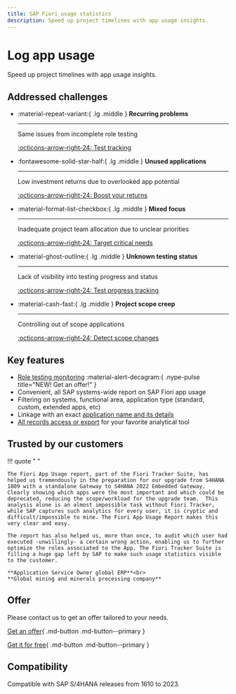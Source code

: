 ```yaml
---
title: SAP Fiori usage statistics
description: Speed up project timelines with app usage insights.
---
```

# Log app usage
Speed up project timelines with app usage insights.

## Addressed challenges

<div class="grid cards" markdown>

-   :material-repeat-variant:{ .lg .middle } __Recurring problems__

    ---

    Same issues from incomplete role testing
    
    [:octicons-arrow-right-24: Test tracking](https://fioriroletesting.com)

-   :fontawesome-solid-star-half:{ .lg .middle } __Unused applications__

    ---

    Low investment returns due to overlooked app potential

    [:octicons-arrow-right-24: Boost your returns](2020/FPS01/use-cases/posts/learning-about-unused.md)

-   :material-format-list-checkbox:{ .lg .middle } __Mixed focus__

    ---

    Inadequate project team allocation due to unclear priorities

    [:octicons-arrow-right-24: Target critical needs](2020/FPS01/use-cases/posts/priority-setting.md)

-   :material-ghost-outline:{ .lg .middle } __Unknown testing status__

    ---

    Lack of visibility into testing progress and status

    [:octicons-arrow-right-24: Test progress tracking](2020/FPS01/use-cases/posts/testing.md)

-   :material-cash-fast:{ .lg .middle } __Project scope creep__

    ---

    Controlling out of scope applications

    [:octicons-arrow-right-24: Detect scope changes ](2020/FPS01/use-cases/posts/out-of-scope.md)

</div>

## Key features

-   [Role testing monitoring](https://fioriroletesting.com) :material-alert-decagram:{ .nype-pulse title="NEW! Get an offer!" }
-   Convenient, all SAP systems-wide report on SAP Fiori app usage 
-   Filtering on systems, functional area, application type (standard, custom, extended apps, etc)
-   Linkage with an exact [application name and its details](2020/FPS01/app-ids.md)
-   [All records access or export](2020/FPS01/recexp.md) for your favorite analytical tool


## Trusted by our customers

!!! quote " "

    The Fiori App Usage report, part of the Fiori Tracker Suite, has helped us tremendously in the preparation for our upgrade from S4HANA 1809 with a standalone Gateway to S4HANA 2022 Embedded Gateway. Clearly showing which apps were the most important and which could be deprecated, reducing the scope/workload for the upgrade team.  This analysis alone is an almost impossible task without Fiori Tracker, while SAP captures such analytics for every user, it is cryptic and difficult/impossible to mine. The Fiori App Usage Report makes this very clear and easy.

    The report has also helped us, more than once, to audit which user had executed -unwillingly- a certain wrong action, enabling us to further optimize the roles associated to the App. The Fiori Tracker Suite is filling a huge gap left by SAP to make such usage statistics visible to the customer.

    **Application Service Owner global ERP**<br>
    **Global mining and minerals processing company**

## Offer

Please contact us to get an offer tailored to your needs.

[Get an offer](offer.md){ .md-button .md-button--primary }

[Get it for free](free-offer.md){ .md-button .md-button--primary }

## Compatibility

Compatible with SAP S/4HANA releases from 1610 to 2023.


